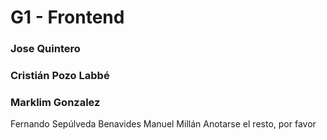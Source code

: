 # G1 - Frontend
### Jose Quintero
### Cristián Pozo Labbé
### Marklim Gonzalez
Fernando Sepúlveda Benavides
Manuel Millán
Anotarse el resto, por favor
